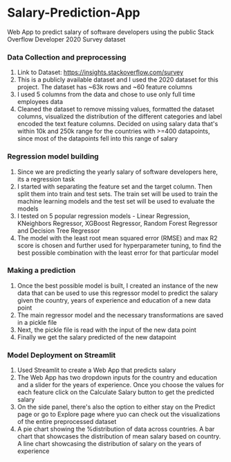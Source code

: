 # Salary-Prediction-App
Web App to predict salary of software developers using the public Stack Overflow Developer 2020 Survey dataset

### Data Collection and preprocessing
1. Link to Dataset: https://insights.stackoverflow.com/survey
2. This is a publicly available dataset and I used the 2020 dataset for this project. The dataset has ~63k rows and ~60 feature columns
3. I used 5 columns from the data and chose to use only full time employees data
4. Cleaned the dataset to remove missing values, formatted the dataset columns, visualized the distribution of the different categories and label encoded the text feature columns. Decided on using salary data that's within 10k and 250k range for the countries with >=400 datapoints, since most of the datapoints fell into this range of salary

### Regression model building
1. Since we are predicting the yearly salary of software developers here, its a regression task
2. I started with separating the feature set and the target column. Then split them into train and test sets. The train set will be used to train the machine learning models and the test set will be used to evaluate the models
3. I tested on 5 popular regression models -  Linear Regression, KNeighbors Regressor, XGBoost Regressor, Random Forest Regressor and Decision Tree Regressor
4. The model with the least root mean squared error (RMSE) and max R2 score is chosen and further used for hyperparameter tuning, to find the best possible combination with the least error for that particular model

### Making a prediction
1. Once the best possible model is built, I created an instance of the new data that can be used to use this regressor model to predict the salary given the country, years of experience and education of a new data point
2. The main regressor model and the necessary transformations are saved in a pickle file
3. Next, the pickle file is read with the input of the new data point
4. Finally we get the salary predicted of the new datapoint

### Model Deployment on Streamlit
1. Used Streamlit to create a Web App that predicts salary
2. The Web App has two dropdown inputs for the country and education and a slider for the years of experience. Once you choose the values for each feature click on the Calculate Salary button to get the predicted salary 
3. On the side panel, there's also the option to either stay on the Predict page or go to Explore page where yuo can check out the visualizations of the entire preprocessed dataset
4. A pie chart showing the %distribution of data across countries. A bar chart that showcases the distribution of mean salary based on country. A line chart showcasing the distribution of salary on the years of experience
